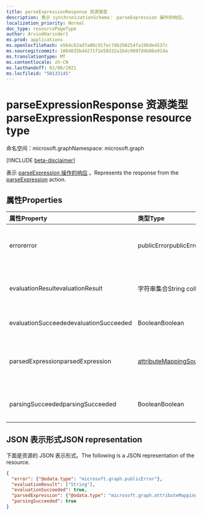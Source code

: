 ```yaml
---
title: parseExpressionResponse 资源类型
description: 表示 synchronizationSchema： parseExpression 操作的响应。
localization_priority: Normal
doc_type: resourcePageType
author: ArvindHarinder1
ms.prod: applications
ms.openlocfilehash: e564cb2ad7a80c91fec7d6298254fa19bde4537c
ms.sourcegitcommit: 1004835b44271f2e50332a1bdc9097d4b06a914a
ms.translationtype: MT
ms.contentlocale: zh-CN
ms.lasthandoff: 02/06/2021
ms.locfileid: "50133145"
---
```

# <a name="parseexpressionresponse-resource-type"></a><span data-ttu-id="e063b-103">parseExpressionResponse 资源类型</span><span class="sxs-lookup"><span data-stu-id="e063b-103">parseExpressionResponse resource type</span></span>

<span data-ttu-id="e063b-104">命名空间：microsoft.graph</span><span class="sxs-lookup"><span data-stu-id="e063b-104">Namespace: microsoft.graph</span></span>

[!INCLUDE [beta-disclaimer](../../includes/beta-disclaimer.md)]

<span data-ttu-id="e063b-105">表示 [parseExpression 操作的响应](../api/synchronization-synchronizationschema-parseexpression.md) 。</span><span class="sxs-lookup"><span data-stu-id="e063b-105">Represents the response from the [parseExpression](../api/synchronization-synchronizationschema-parseexpression.md) action.</span></span>

## <a name="properties"></a><span data-ttu-id="e063b-106">属性</span><span class="sxs-lookup"><span data-stu-id="e063b-106">Properties</span></span>
| <span data-ttu-id="e063b-107">属性</span><span class="sxs-lookup"><span data-stu-id="e063b-107">Property</span></span>     | <span data-ttu-id="e063b-108">类型</span><span class="sxs-lookup"><span data-stu-id="e063b-108">Type</span></span>   |<span data-ttu-id="e063b-109">说明</span><span class="sxs-lookup"><span data-stu-id="e063b-109">Description</span></span>|
|:---------------|:--------|:----------|
|<span data-ttu-id="e063b-110">error</span><span class="sxs-lookup"><span data-stu-id="e063b-110">error</span></span>|<span data-ttu-id="e063b-111">publicError</span><span class="sxs-lookup"><span data-stu-id="e063b-111">publicError</span></span>|<span data-ttu-id="e063b-112">如果表达式计算导致错误，错误详细信息。</span><span class="sxs-lookup"><span data-stu-id="e063b-112">Error details, if expression evaluation resulted in an error.</span></span>|
|<span data-ttu-id="e063b-113">evaluationResult</span><span class="sxs-lookup"><span data-stu-id="e063b-113">evaluationResult</span></span>|<span data-ttu-id="e063b-114">字符串集合</span><span class="sxs-lookup"><span data-stu-id="e063b-114">String collection</span></span>|<span data-ttu-id="e063b-115">由表达式的计算生成的值集合。</span><span class="sxs-lookup"><span data-stu-id="e063b-115">A collection of values produced by the evaluation of the expression.</span></span>|
|<span data-ttu-id="e063b-116">evaluationSucceeded</span><span class="sxs-lookup"><span data-stu-id="e063b-116">evaluationSucceeded</span></span>|<span data-ttu-id="e063b-117">Boolean</span><span class="sxs-lookup"><span data-stu-id="e063b-117">Boolean</span></span>|<span data-ttu-id="e063b-118">`true` 评估是否成功。</span><span class="sxs-lookup"><span data-stu-id="e063b-118">`true` if the evaluation was successful.</span></span>|
|<span data-ttu-id="e063b-119">parsedExpression</span><span class="sxs-lookup"><span data-stu-id="e063b-119">parsedExpression</span></span>|[<span data-ttu-id="e063b-120">attributeMappingSource</span><span class="sxs-lookup"><span data-stu-id="e063b-120">attributeMappingSource</span></span>](synchronization-attributemappingsource.md)|<span data-ttu-id="e063b-121">一个代表已分析表达式的 [attributeMappingSource](synchronization-attributemappingsource.md) 对象。</span><span class="sxs-lookup"><span data-stu-id="e063b-121">An [attributeMappingSource](synchronization-attributemappingsource.md) object representing the parsed expression.</span></span>|
|<span data-ttu-id="e063b-122">parsingSucceeded</span><span class="sxs-lookup"><span data-stu-id="e063b-122">parsingSucceeded</span></span>|<span data-ttu-id="e063b-123">Boolean</span><span class="sxs-lookup"><span data-stu-id="e063b-123">Boolean</span></span>|<span data-ttu-id="e063b-124">`true` 是否成功分析表达式。</span><span class="sxs-lookup"><span data-stu-id="e063b-124">`true` if the expression was parsed successfully.</span></span>|

## <a name="json-representation"></a><span data-ttu-id="e063b-125">JSON 表示形式</span><span class="sxs-lookup"><span data-stu-id="e063b-125">JSON representation</span></span>

<span data-ttu-id="e063b-126">下面是资源的 JSON 表示形式。</span><span class="sxs-lookup"><span data-stu-id="e063b-126">The following is a JSON representation of the resource.</span></span>

<!-- {
  "blockType": "resource",
  "optionalProperties": [

  ],
  "@odata.type": "microsoft.graph.parseExpressionResponse"
}-->

```json
{
  "error": {"@odata.type": "microsoft.graph.publicError"},
  "evaluationResult": ["String"],
  "evaluationSucceeded": true,
  "parsedExpression": {"@odata.type": "microsoft.graph.attributeMappingSource"},
  "parsingSucceeded": true
}

```

<!-- uuid: 8fcb5dbc-d5aa-4681-8e31-b001d5168d79
2015-10-25 14:57:30 UTC -->
<!--
{
  "type": "#page.annotation",
  "description": "parseExpressionResponse resource",
  "keywords": "",
  "section": "documentation",
  "tocPath": "",
  "suppressions": []
}
-->



